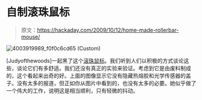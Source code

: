 # 自制滚珠鼠标

> 原文：<https://hackaday.com/2009/10/12/home-made-rollerbar-mouse/>

![4003919989_f0f0c6cd65 (Custom)](img/398b9716ebaa8b493fb58d1ecdfed915.png "4003919989_f0f0c6cd65 (Custom)")

[Judyofthewoods]一起黑了这个[滚珠鼠标](http://www.flickr.com/photos/68888883@N00/4003919987/in/photostream/)。我们听到人们以积极的方式谈论这些，谈论它们有多舒适。我们还没有真正的实验来验证。考虑到它是由废料制成的，这个看起来出奇的好。上面的图像显示它没有隐藏热熔胶和光学传感器的盖子。没有太多的报道，但正如你从图片中看到的，也没有太多的必要。她似乎做了一个伟大的工作，说明这是相当顺利，只有轻微的抖动。